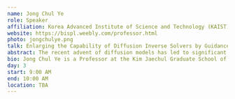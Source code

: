 ```yaml
---
name: Jong Chul Ye
role: Speaker
affiliation: Korea Advanced Institute of Science and Technology (KAIST)
website: https://bispl.weebly.com/professor.html
photo: jongchulye.png
talk: Enlarging the Capability of Diffusion Inverse Solvers by Guidance
abstract: The recent advent of diffusion models has led to significant progress in solving inverse problems, leveraging these models as effective generative priors. Nonetheless, challenges related to the ill-posed nature of such problems remain, such as 3D extension and overcoming inherent ambiguities in measurements. In this talk, we introduce  strategies to address these issues. First, to enable 3D extension using only 2D diffusion models, we propose a novel approach using two perpendicular pre-trained 2D diffusion models which guides each solver to solve the 3D inverse problem. Specifically, by modeling the 3D data distribution as a product of 2D distributions sliced in different directions, our method effectively addresses the curse of dimensionality from the image guidance from the perpendicular direction. Second, drawing inspiration from the human ability to resolve visual ambiguities through perceptual biases, we introduce a novel latent diffusion inverse solver by incorporating guidance by text prompts. Specifically, our method applies the textual description of the preconception of the solution during the reverse sampling phase, of which description is dynamically reinforced through null-text optimization for adaptive negation. Our comprehensive experimental results show that our method successfully mitigates ambiguity in latent diffusion inverse solvers, enhancing their effectiveness and accuracy.
bio: Jong Chul Ye is a Professor at the Kim Jaechul Graduate School of Artificial Intelligence (AI) of Korea Advanced Institute of Science and Technology (KAIST), Korea. He received his B.Sc. and M.Sc. degrees from Seoul National University, Korea, and his PhD from Purdue University. Before joining KAIST, he worked at Philips Research and GE Global Research in New York. He has served as an associate editor of IEEE Trans. on Image Processing and an editorial board member for Magnetic Resonance in Medicine. He is currently an associate editor for IEEE Trans. on Medical Imaging and a Senior Editor of IEEE Signal Processing Magazine. He is an IEEE Fellow, was the Chair of IEEE SPS Computational Imaging TC, and IEEE EMBS Distinguished Lecturer. He was a General co-chair (with Mathews Jacob) for IEEE Symposium on Biomedical Imaging (ISBI) 2020. His research interest is in machine learning for biomedical imaging and computer vision.
day: 3
start: 9:00 AM
end: 10:00 AM
location: TBA
---
```

